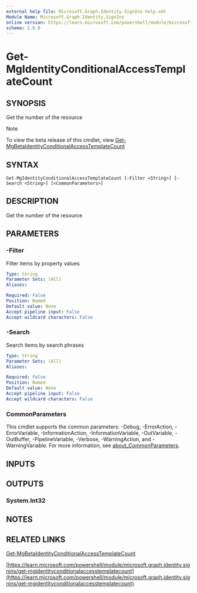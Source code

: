 ```yaml
---
external help file: Microsoft.Graph.Identity.SignIns-help.xml
Module Name: Microsoft.Graph.Identity.SignIns
online version: https://learn.microsoft.com/powershell/module/microsoft.graph.identity.signins/get-mgidentityconditionalaccesstemplatecount
schema: 2.0.0
---
```


# Get-MgIdentityConditionalAccessTemplateCount

## SYNOPSIS
Get the number of the resource

> [!NOTE]
> To view the beta release of this cmdlet, view [Get-MgBetaIdentityConditionalAccessTemplateCount](/powershell/module/Microsoft.Graph.Beta.Identity.SignIns/Get-MgBetaIdentityConditionalAccessTemplateCount?view=graph-powershell-beta)

## SYNTAX

```
Get-MgIdentityConditionalAccessTemplateCount [-Filter <String>] [-Search <String>] [<CommonParameters>]
```

## DESCRIPTION
Get the number of the resource

## PARAMETERS

### -Filter
Filter items by property values

```yaml
Type: String
Parameter Sets: (All)
Aliases:

Required: False
Position: Named
Default value: None
Accept pipeline input: False
Accept wildcard characters: False
```

### -Search
Search items by search phrases

```yaml
Type: String
Parameter Sets: (All)
Aliases:

Required: False
Position: Named
Default value: None
Accept pipeline input: False
Accept wildcard characters: False
```

### CommonParameters
This cmdlet supports the common parameters: -Debug, -ErrorAction, -ErrorVariable, -InformationAction, -InformationVariable, -OutVariable, -OutBuffer, -PipelineVariable, -Verbose, -WarningAction, and -WarningVariable. For more information, see [about_CommonParameters](http://go.microsoft.com/fwlink/?LinkID=113216).

## INPUTS

## OUTPUTS

### System.Int32
## NOTES

## RELATED LINKS
[Get-MgBetaIdentityConditionalAccessTemplateCount](/powershell/module/Microsoft.Graph.Beta.Identity.SignIns/Get-MgBetaIdentityConditionalAccessTemplateCount?view=graph-powershell-beta)

[https://learn.microsoft.com/powershell/module/microsoft.graph.identity.signins/get-mgidentityconditionalaccesstemplatecount](https://learn.microsoft.com/powershell/module/microsoft.graph.identity.signins/get-mgidentityconditionalaccesstemplatecount)


